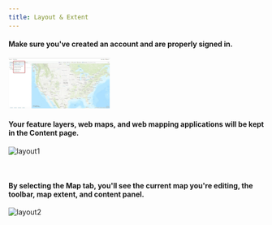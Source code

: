 ```yaml
---
title: Layout & Extent
---
```


#### Make sure you've created an account and are properly signed in. 
<html><img src="https://raw.githubusercontent.com/nulib-ds/arcgis_online/gh-pages/img/add_data_1.jpg" width="200" height="100"></html>
<br>

#### Your feature layers, web maps, and web mapping applications will be kept in the Content page.
![layout1](/arcgis-online/img/content_page.jpg)

<br>

#### By selecting the Map tab, you'll see the current map you're editing, the toolbar, map extent, and content panel. 
![layout2](/arcgis-online/img/map.jpg)
